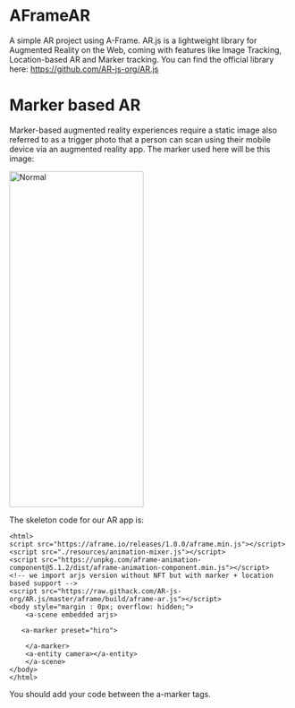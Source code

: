 # AFrameAR
A simple AR project using A-Frame. AR.js is a lightweight library for Augmented Reality on the Web, coming with features like Image Tracking, Location-based AR and Marker tracking.
You can find the official library here: https://github.com/AR-js-org/AR.js

# Marker based AR

Marker-based augmented reality experiences require a static image also referred to as a trigger photo that a person can scan using their mobile device via an augmented reality app.
The marker used here will be this image:

<img src="https://github.com/jojo96/AFrameAR/blob/main/hiro.png" width=69% height=600 alt="Normal"> 

The skeleton code for our AR app is:
	
    <html>
    script src="https://aframe.io/releases/1.0.0/aframe.min.js"></script>
	<script src="./resources/animation-mixer.js"></script>
	<script src="https://unpkg.com/aframe-animation-component@5.1.2/dist/aframe-animation-component.min.js"></script>
    <!-- we import arjs version without NFT but with marker + location based support -->
    <script src="https://raw.githack.com/AR-js-org/AR.js/master/aframe/build/aframe-ar.js"></script>
    <body style="margin : 0px; overflow: hidden;">
        <a-scene embedded arjs>
       
       <a-marker preset="hiro">
		
        </a-marker>
        <a-entity camera></a-entity>
        </a-scene>
    </body>	
    </html>


You should add your code between the a-marker tags.
